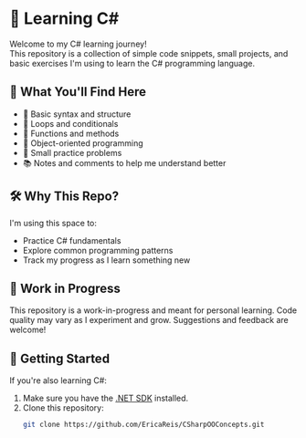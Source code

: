 # 🧠 Learning C#

Welcome to my C# learning journey!  
This repository is a collection of simple code snippets, small projects, and basic exercises I'm using to learn the C# programming language.

## 📌 What You'll Find Here

- 🌱 Basic syntax and structure
- 🔁 Loops and conditionals
- 🧮 Functions and methods
- 🧰 Object-oriented programming
- 🧪 Small practice problems
- 📚 Notes and comments to help me understand better

## 🛠️ Why This Repo?

I'm using this space to:
- Practice C# fundamentals
- Explore common programming patterns
- Track my progress as I learn something new

## 🚧 Work in Progress

This repository is a work-in-progress and meant for personal learning. Code quality may vary as I experiment and grow. Suggestions and feedback are welcome!

## 📎 Getting Started

If you're also learning C#:
1. Make sure you have the [.NET SDK](https://dotnet.microsoft.com/download) installed.
2. Clone this repository:
   ```bash
   git clone https://github.com/EricaReis/CSharpOOConcepts.git
